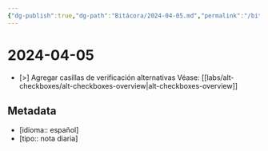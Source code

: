 ```yaml
---
{"dg-publish":true,"dg-path":"Bitácora/2024-04-05.md","permalink":"/bitacora/2024-04-05/","title":"2024-04-05","tags":["Bitácora"],"noteIcon":"default","created":"2024-04-05T10:53:23.000-06:00","updated":"2024-04-07T14:55:38.500-06:00"}
---
```


# 2024-04-05

- [>] Agregar casillas de verificación alternativas
	Véase: [[labs/alt-checkboxes/alt-checkboxes-overview\|alt-checkboxes-overview]]

## Metadata
- [idioma:: español]
- [tipo:: nota diaria]